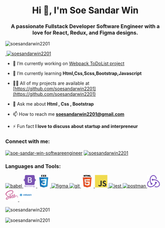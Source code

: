 <h1 align="center">Hi 👋, I'm Soe Sandar Win</h1>
<h3 align="center">A passionate Fullstack Developer Software Engineer with a love for React, Redux, and Figma designs.</h3>

<p align="left"> <img src="https://komarev.com/ghpvc/?username=soesandarwin2201&label=Profile%20views&color=0e75b6&style=flat" alt="soesandarwin2201" /> </p>

<p align="left"> <a href="https://github.com/ryo-ma/github-profile-trophy">
<img src="https://www.google.com/url?sa=i&url=https%3A%2F%2Fgiphy.com%2Fgifs%2Fhacktiv8-coding-codingfromhome-fromhome-M9gbBd9nbDrOTu1Mqx&psig=AOvVaw0JdU4BMdbFQIcxlxoe1OAh&ust=1668088434917000&source=images&cd=vfe&ved=0CA0QjRxqFwoTCPjlmeefofsCFQAAAAAdAAAAABAE" alt="">
<img src="https://github-profile-trophy.vercel.app/?username=soesandarwin2201" alt="soesandarwin2201" /></a> </p>

- 🔭 I’m currently working on [Webpack ToDoList project](https://github.com/soesandarwin2201/webpack-project)

- 🌱 I’m currently learning **Html,Css,Scss,Bootstrap,Javascript**

- 👨‍💻 All of my projects are available at [https://github.com/soesandarwin2201](https://github.com/soesandarwin2201)

- 💬 Ask me about **Html , Css , Bootstrap**

- 📫 How to reach me **soesandarwin2201@gmail.com**

- ⚡ Fun fact **I love to discuss about startup and interpreneur**

<h3 align="left">Connect with me:</h3>
<p align="left">
<a href="https://linkedin.com/in/soe-sandar-win-softwareengineer" target="blank"><img align="center" src="https://raw.githubusercontent.com/rahuldkjain/github-profile-readme-generator/master/src/images/icons/Social/linked-in-alt.svg" alt="soe-sandar-win-softwareengineer" height="30" width="40" /></a>
<a href="https://instagram.com/soesandarwin2201" target="blank"><img align="center" src="https://raw.githubusercontent.com/rahuldkjain/github-profile-readme-generator/master/src/images/icons/Social/instagram.svg" alt="soesandarwin2201" height="30" width="40" /></a>
</p>

<h3 align="left">Languages and Tools:</h3>
<p align="left"> <a href="https://babeljs.io/" target="_blank" rel="noreferrer"> <img src="https://www.vectorlogo.zone/logos/babeljs/babeljs-icon.svg" alt="babel" width="40" height="40"/> </a> <a href="https://getbootstrap.com" target="_blank" rel="noreferrer"> <img src="https://raw.githubusercontent.com/devicons/devicon/master/icons/bootstrap/bootstrap-plain-wordmark.svg" alt="bootstrap" width="40" height="40"/> </a> <a href="https://www.w3schools.com/css/" target="_blank" rel="noreferrer"> <img src="https://raw.githubusercontent.com/devicons/devicon/master/icons/css3/css3-original-wordmark.svg" alt="css3" width="40" height="40"/> </a> <a href="https://www.figma.com/" target="_blank" rel="noreferrer"> <img src="https://www.vectorlogo.zone/logos/figma/figma-icon.svg" alt="figma" width="40" height="40"/> </a> <a href="https://git-scm.com/" target="_blank" rel="noreferrer"> <img src="https://www.vectorlogo.zone/logos/git-scm/git-scm-icon.svg" alt="git" width="40" height="40"/> </a> <a href="https://www.w3.org/html/" target="_blank" rel="noreferrer"> <img src="https://raw.githubusercontent.com/devicons/devicon/master/icons/html5/html5-original-wordmark.svg" alt="html5" width="40" height="40"/> </a> <a href="https://developer.mozilla.org/en-US/docs/Web/JavaScript" target="_blank" rel="noreferrer"> <img src="https://raw.githubusercontent.com/devicons/devicon/master/icons/javascript/javascript-original.svg" alt="javascript" width="40" height="40"/> </a> <a href="https://jestjs.io" target="_blank" rel="noreferrer"> <img src="https://www.vectorlogo.zone/logos/jestjsio/jestjsio-icon.svg" alt="jest" width="40" height="40"/> </a> <a href="https://postman.com" target="_blank" rel="noreferrer"> <img src="https://www.vectorlogo.zone/logos/getpostman/getpostman-icon.svg" alt="postman" width="40" height="40"/> </a> <a href="https://redux.js.org" target="_blank" rel="noreferrer"> <img src="https://raw.githubusercontent.com/devicons/devicon/master/icons/redux/redux-original.svg" alt="redux" width="40" height="40"/> </a> <a href="https://sass-lang.com" target="_blank" rel="noreferrer"> <img src="https://raw.githubusercontent.com/devicons/devicon/master/icons/sass/sass-original.svg" alt="sass" width="40" height="40"/> </a> <a href="https://webpack.js.org" target="_blank" rel="noreferrer"> <img src="https://raw.githubusercontent.com/devicons/devicon/d00d0969292a6569d45b06d3f350f463a0107b0d/icons/webpack/webpack-original-wordmark.svg" alt="webpack" width="40" height="40"/> </a> </p>

<p><img align="center" src="https://github-readme-stats.vercel.app/api/top-langs?username=soesandarwin2201&show_icons=true&locale=en&layout=compact" alt="soesandarwin2201" /></p>

<p><img align="center" src="https://github-readme-streak-stats.herokuapp.com/?user=soesandarwin2201&" alt="soesandarwin2201" /></p>

